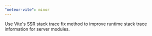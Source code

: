 ```yaml
---
"meteor-vite": minor
---
```


Use Vite's SSR stack trace fix method to improve runtime stack trace information for server modules.
